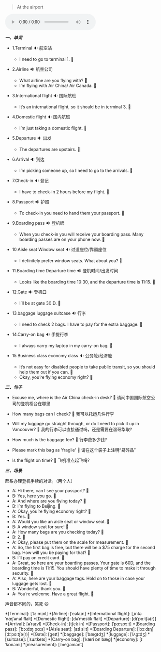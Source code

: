 
> At the airport

<audio controls="controls">
  <source src="https://file.cdn.shafish.cn/english/%E5%9C%A8%E6%9C%BA%E5%9C%BA.mp3" type="audio/mpeg">
Your browser does not support the audio element.
</audio>

***一、单词***

- 1.<span id="english">Terminal <span class="point">:sound:</span></span> 航空站

    - <span id="english">I need to go to terminal 1. <span class="point">:speech_balloon:</span></span>

- 2.<span id="english">Airline <span class="point">:sound:</span></span> 航空公司

    - <span id="english">What airline are you flying with? <span class="point">:speech_balloon:</span></span>
    - <span id="english">I’m flying with Air China/ Air Canada. <span class="point">:speech_balloon:</span></span>

- 3.<span id="english">International flight <span class="point">:sound:</span></span> 国际航班

    - <span id="english">It’s an international flight, so it should be in terminal 3. <span class="point">:speech_balloon:</span></span>

- 4.<span id="english">Domestic flight <span class="point">:sound:</span></span> 国内航班

    - <span id="english">I’m just taking a domestic flight. <span class="point">:speech_balloon:</span></span>

- 5.<span id="english">Departure <span class="point">:sound:</span></span> 出发

    - <span id="english">The departures are upstairs.  <span class="point">:speech_balloon:</span></span>

- 6.<span id="english">Arrival <span class="point">:sound:</span></span> 到达

    - <span id="english">I’m picking someone up, so I need to go to the arrivals.  <span class="point">:speech_balloon:</span></span>

- 7.<span id="english">Check-in <span class="point">:sound:</span></span> 登记

    - <span id="english">I have to check-in 2 hours before my flight. <span class="point">:speech_balloon:</span></span>

- 8.<span id="english">Passport <span class="point">:sound:</span></span> 护照

    - <span id="english">To check-in you need to hand them your passport.  <span class="point">:speech_balloon:</span></span>

- 9.<span id="english">Boarding pass <span class="point">:sound:</span></span> 登机牌

    - <span id="english">When you check-in you will receive your boarding pass. Many boarding passes are on your phone now. <span class="point">:speech_balloon:</span></span>

- 10.<span id="english">Aisle seat Window seat <span class="point">:sound:</span></span> 过道座位/靠窗座位

    - <span id="english">I definitely prefer window seats. What about you? <span class="point">:speech_balloon:</span></span>

- 11.<span id="english">Boarding time  Departure time <span class="point">:sound:</span></span> 登机时间/出发时间

    - <span id="english">Looks like the boarding time 10:30, and the departure time is 11:15.  <span class="point">:speech_balloon:</span></span>

- 12.<span id="english">Gate <span class="point">:sound:</span></span> 登机口

    - <span id="english">I’ll be at gate 30 D. <span class="point">:speech_balloon:</span></span>

- 13.<span id="english">baggage luggage suitcase <span class="point">:sound:</span></span> 行李

    - <span id="english">I need to check 2 bags. I have to pay for the extra baggage. <span class="point">:speech_balloon:</span></span>

- 14.<span id="english">Carry-on bag <span class="point">:sound:</span></span> 手提行李

    - <span id="english">I always carry my laptop in my carry-on bag. <span class="point">:speech_balloon:</span></span>

- 15.<span id="english">Business class economy class <span class="point">:sound:</span></span> 公务舱/经济舱

    - <span id="english">It’s not easy for disabled people to take public transit, so you should help them out if you can. <span class="point">:speech_balloon:</span></span>
    - <span id="english">Okay, you’re flying economy right? <span class="point">:speech_balloon:</span></span>

***二、句子***

- <span id="english">Excuse me, where is the Air China check-in desk? <span class="point">:speech_balloon:</span></span> 请问中国国际航空公司的登机柜台在哪里

- <span id="english">How many bags can I check? <span class="point">:speech_balloon:</span></span> 我可以托运几件行李

- <span id="english">Will my luggage go straight through, or do I need to pick it up in Vancouver? <span class="point">:speech_balloon:</span></span> 我的行李可以直接通过吗，还是需要在温哥华取?

- <span id="english">How much is the baggage fee? <span class="point">:speech_balloon:</span></span> 行李费多少钱?

- <span id="english">Please mark this bag as 'fragile' <span class="point">:speech_balloon:</span></span> 请在这个袋子上注明“易碎品”

- <span id="english">Is the flight on time? <span class="point">:speech_balloon:</span></span> 飞机准点起飞吗?

***三、场景***

蔗系办理登机手续的对话。（两个人）

- A: <span id="english">Hi there, can I see your passport? <span class="point">:speech_balloon:</span></span>
- B: <span id="british">Yes, here you go. <span class="point">:speech_balloon:</span></span>
- A: <span id="english">And where are you flying today? <span class="point">:speech_balloon:</span></span>
- B: <span id="british">I’m flying to Beijing. <span class="point">:speech_balloon:</span></span>
- A: <span id="english">Okay, you’re flying economy right? <span class="point">:speech_balloon:</span></span>
- B: <span id="british">Yes. <span class="point">:speech_balloon:</span></span>
- A: <span id="english">Would you like an aisle seat or window seat. <span class="point">:speech_balloon:</span></span>
- B: <span id="british">A window seat for sure! <span class="point">:speech_balloon:</span></span>
- A: <span id="english">How many bags are you checking today? <span class="point">:speech_balloon:</span></span>
- B: <span id="british">2. <span class="point">:speech_balloon:</span></span>
- A: <span id="english">Okay, please put them on the scale for measurement. <span class="point">:speech_balloon:</span></span>
- A: <span id="english">So, the first bag is free, but there will be a $75 charge for the second bag. How will you be paying for that? <span class="point">:speech_balloon:</span></span>
- B: <span id="british">I’ll pay on credit card. <span class="point">:speech_balloon:</span></span>
- A: <span id="english">Great, so here are your boarding passes. Your gate is 60D, and the boarding time is 11:15. You should have plenty of time to make it through security.  <span class="point">:speech_balloon:</span></span>
- A: <span id="english">Also, here are your baggage tags. Hold on to those in case your luggage gets lost. <span class="point">:speech_balloon:</span></span>
- B: <span id="british">Wonderful, thank you. <span class="point">:speech_balloon:</span></span>
- A: <span id="english">You’re welcome. Have a great flight. <span class="point">:speech_balloon:</span></span>

声音都不同的，笑死 :laughing:

*[Terminal]: [ˈtɜ:mɪnl]
*[Airline]: [ˈeəlaɪn]
*[International flight]: [ˌɪntəˈnæʃənəl flait]
*[Domestic flight]: [dəˈmestik flait]
*[Departure]: [dɪˈpɑ:tʃə(r)]
*[Arrival]: [əˈraɪvl]
*[Check-in]: [tʃek in]
*[Passport]: [ˈpɑ:spɔ:t]
*[Boarding pass]: [ˈbɔ:dɪŋ pɑ:s]
*[Aisle seat]: [aɪl siːt]
*[Boarding Departure]: [ˈbɔːdɪŋ] [dɪˈpɑːtʃə(r)]
*[Gate]: [geɪt]
*[baggage]: [ˈbægɪdʒ]
*[luggage]: [ˈlʌgɪdʒ]
*[suitcase]: [ˈsu:tkeɪs]
*[Carry-on bag]: [ˈkæri ɒn bæɡ]
*[economy]: [ɪˈkɒnəmi]
*[measurement]: [ˈmeʒəmənt]